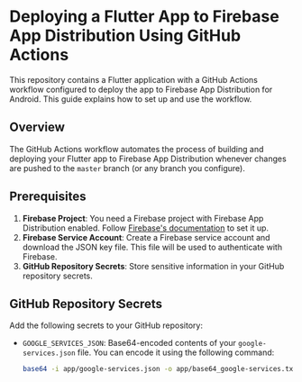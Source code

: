 # Deploying a Flutter App to Firebase App Distribution Using GitHub Actions

This repository contains a Flutter application with a GitHub Actions workflow configured to deploy the app to Firebase App Distribution for Android.
This guide explains how to set up and use the workflow.

## Overview

The GitHub Actions workflow automates the process of building and deploying your Flutter app to Firebase App Distribution whenever changes are pushed to the `master` branch (or any branch you configure).

## Prerequisites

1. **Firebase Project**: You need a Firebase project with Firebase App Distribution enabled. Follow [Firebase's documentation](https://firebase.google.com/docs/app-distribution) to set it up.
2. **Firebase Service Account**: Create a Firebase service account and download the JSON key file. This file will be used to authenticate with Firebase.
3. **GitHub Repository Secrets**: Store sensitive information in your GitHub repository secrets.

## GitHub Repository Secrets

Add the following secrets to your GitHub repository:

- `GOOGLE_SERVICES_JSON`: Base64-encoded contents of your `google-services.json` file. You can encode it using the following command:
  ```bash
  base64 -i app/google-services.json -o app/base64_google-services.txt
